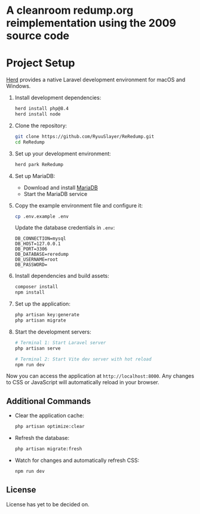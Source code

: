 # A cleanroom redump.org reimplementation using the 2009 source code

# Project Setup

[Herd](https://herd.laravel.com/) provides a native Laravel development environment for macOS and Windows.

1. Install development dependencies:
    ```sh
    herd install php@8.4
    herd install node
    ```

2. Clone the repository:
    ```sh
    git clone https://github.com/RyuuSlayer/ReRedump.git
    cd ReRedump
    ```

3. Set up your development environment:
    ```sh
    herd park ReRedump
    ```

4. Set up MariaDB:
    - Download and install [MariaDB](https://mariadb.org/download/)
    - Start the MariaDB service

5. Copy the example environment file and configure it:
    ```sh
    cp .env.example .env
    ```
    Update the database credentials in `.env`:
    ```env
    DB_CONNECTION=mysql
    DB_HOST=127.0.0.1
    DB_PORT=3306
    DB_DATABASE=reredump
    DB_USERNAME=root
    DB_PASSWORD=
    ```

6. Install dependencies and build assets:
    ```sh
    composer install
    npm install
    ```

7. Set up the application:
    ```sh
    php artisan key:generate
    php artisan migrate
    ```

8. Start the development servers:
    ```sh
    # Terminal 1: Start Laravel server
    php artisan serve

    # Terminal 2: Start Vite dev server with hot reload
    npm run dev
    ```

Now you can access the application at `http://localhost:8000`. Any changes to CSS or JavaScript will automatically reload in your browser.

## Additional Commands

- Clear the application cache:

    ```sh
    php artisan optimize:clear
    ```

- Refresh the database:

    ```sh
    php artisan migrate:fresh
    ```

- Watch for changes and automatically refresh CSS:

    ```sh
    npm run dev
    ```

## License

License has yet to be decided on.